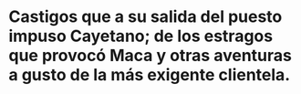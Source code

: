 # Castigos que a su salida del puesto impuso Cayetano; de los estragos que provocó Maca y otras aventuras a gusto de la más exigente clientela.
